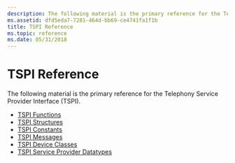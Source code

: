 ```yaml
---
description: The following material is the primary reference for the Telephony Service Provider Interface (TSPI).
ms.assetid: dfd5eda7-7281-464d-bb69-ce4741fa1f1b
title: TSPI Reference
ms.topic: reference
ms.date: 05/31/2018
---
```


# TSPI Reference

The following material is the primary reference for the Telephony Service Provider Interface (TSPI).

-   [TSPI Functions](tspi-functions.md)
-   [TSPI Structures](tspi-structures.md)
-   [TSPI Constants](./tspi-constants.md)
-   [TSPI Messages](tspi-messages.md)
-   [TSPI Device Classes](tspi-device-classes.md)
-   [TSPI Service Provider Datatypes](tspi-service-provider-datatypes.md)

 

 
